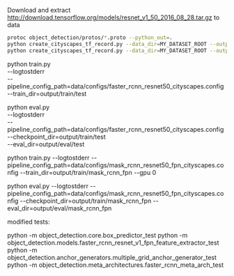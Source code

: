 
Download and extract http://download.tensorflow.org/models/resnet_v1_50_2016_08_28.tar.gz to data

``` bash
protoc object_detection/protos/*.proto --python_out=.
python create_cityscapes_tf_record.py --data_dir=MY_DATASET_ROOT --output_dir=data/records --set train
python create_cityscapes_tf_record.py --data_dir=MY_DATASET_ROOT --output_dir=data/records --set val
```

python train.py \
  --logtostderr \
  --pipeline_config_path=data/configs/faster_rcnn_resnet50_cityscapes.config \
  --train_dir=output/train/test

python eval.py \
    --logtostderr \
    --pipeline_config_path=data/configs/faster_rcnn_resnet50_cityscapes.config \
    --checkpoint_dir=output/train/test \
    --eval_dir=output/eval/test




python train.py --logtostderr --pipeline_config_path=data/configs/mask_rcnn_resnet50_fpn_cityscapes.config --train_dir=output/train/mask_rcnn_fpn --gpu 0

python eval.py --logtostderr --pipeline_config_path=data/configs/mask_rcnn_resnet50_fpn_cityscapes.config --checkpoint_dir=output/train/mask_rcnn_fpn --eval_dir=output/eval/mask_rcnn_fpn


modified tests:

python -m object_detection.core.box_predictor_test
python -m object_detection.models.faster_rcnn_resnet_v1_fpn_feature_extractor_test
python -m object_detection.anchor_generators.multiple_grid_anchor_generator_test
python -m object_detection.meta_architectures.faster_rcnn_meta_arch_test
